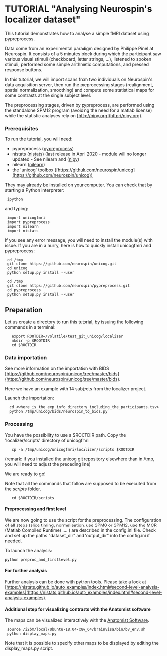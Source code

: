 # TUTORIAL "Analysing Neurospin's localizer dataset"

This tutorial demonstrates how to analyse a simple fMRI dataset using pypreprocess. 

Data come from an experimental paradigm designed by Philippe Pinel at Neurospin. It consists of a 5 minutes block during which the participant saw various visual stimuli (checkboard, letter strings, ...), listened to spoken stimuli, performed some simple arithmetic computations, and pressed response buttons. 

In this tutorial, we will import scans from two individuals on Neurospin's data acquisition server, then run the preprocessing stages (realignment, spatial normalization, smoothing) and compute some statistical maps for some contrasts at the single subject level.

The preprocessing stages, driven by pypreprocess, are performed using
the standalone SPM12 program (avoiding the need for a matlab license)
while the statistic analyses rely on [http://nipy.org](http://nipy.org).

### Prerequisites

To run the tutorial, you will need:

* pypreprocess ([pypreprocess](https://github.com/neurospin/pypreprocess))
* nistats ([nistats](https://nistats.github.io/)) (last release in April 2020 - module will no longer updated - See nilearn and ([nipy](https://nipy.org/))
* nilearn ([nilearn](http://nilearn.github.io/))
* the 'unicog' toolbox ([https://github.com/neurospin/unicog](https://github.com/neurospin/unicog))  

They may already be installed on your computer. You can check that by starting a Python interpreter:

     ipython

and typing:

     import unicogfmri
     import pypreprocess
     import nilearn
     import nistats

If you see any error message, you will need to install the module(s) with issue. If you are in a hurry, here is how to quickly install unicogfmri and pypreprocess:

     cd /tmp
     git clone https://github.com/neurospin/unicog.git
     cd unicog 
     python setup.py install --user

     cd /tmp
     git clone https://github.com/neurospin/pypreprocess.git
     cd pypreprocess
     python setup.py install --user


## Preparation

Let us create a directory to run this tutorial, by issuing the following commands in a terminal:

       export ROOTDIR=/volatile/test_git_unicog/localizer
       mkdir -p $ROOTDIR
       cd $ROOTDIR

###  Data importation 
See more information on the importation with BIDS [https://github.com/neurospin/unicog/tree/master/bids](https://github.com/neurospin/unicog/tree/master/bids).

Here we have an example with 14 subjects from the localizer project.

Launch the importation:

      cd <where_is_the_exp_info_directory_including_the_participants.tsv>
      python /tmp/unicog/bids/neurospin_to_bids.py


### Processing 

You have the possibility to use a $ROOTDIR path.
Copy the 'localizer/scripts' directory of unicogfmri
 
       cp -a /tmp/unicog/unicogfmri/localizer/scripts $ROOTDIR

(remark: if you installed the unicog git repository elsewhere than in /tmp, you will need to adjust the preceding line) 

We are ready to go! 
    
Note that all the commands that follow are supposed to be executed from the *scripts* folder.

       cd $ROOTDIR/scripts


#### Preprocessing and first level

We are now going to use the script for the preprocessing. The configuration of all steps (slice timing, normalisation, use SPM8 or SPM12, 
use the MCR (Matlab Compiled Runtime) .... ) are described in the config.ini file.
Check and set up the paths "dataset_dir" and 'output_dir" into the config.ini if needed.

To launch the analysis:

    python preproc_and_firstlevel.py


#### For further analysis
Further analysis can be done with python tools. Please take a look at [https://nistats.github.io/auto_examples/index.html#second-level-analysis-examples](https://nistats.github.io/auto_examples/index.html#second-level-analysis-examples).


#### Additional step for visualizing contrasts with the Anatomist software

The maps can be visualized interactively with the [Anatomist Software](http://brainvisa.info/web/anatomist.html).


     source /i2bm/local/Ubuntu-18.04-x86_64/brainvisa/bin/bv_env.sh
     python display_maps.py


Note that it is possible to specify other maps to be displayed by editing the display_maps.py script.



